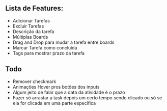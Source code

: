 ## Lista de Features:
- Adicionar Tarefas
- Excluir Tarefas
- Descrição da tarefa
- Múltiplas Boards
- Drag and Drop para mudar a tarefa entre boards
- Marcar Tarefa como concluída
- Tags para mostrar prazo da tarefa

## Todo

- Remover checkmark
- Animações Hover pros botões dos inputs
- Algum jeito de falar que a data da atividade é o prazo
- Fazer só arrastar a task depois um certo tempo sendo clicado ou só se ela for clicada em uma parte específica